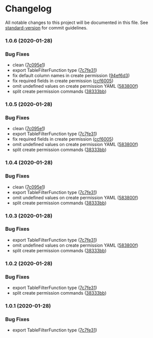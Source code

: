 # Changelog

All notable changes to this project will be documented in this file. See [standard-version](https://github.com/conventional-changelog/standard-version) for commit guidelines.

### 1.0.6 (2020-01-28)


### Bug Fixes

* clean ([7c095e1](https://github.com/ozum/hasura-utils/commit/7c095e168d3276abe25369d67e93186f5ce0869f))
* export TableFilterFunction type ([7c7fe31](https://github.com/ozum/hasura-utils/commit/7c7fe3141df85b90cc2f8166fd3d835ccd8fba25))
* fix default column names in create permission ([94ef6d3](https://github.com/ozum/hasura-utils/commit/94ef6d3592016858ab6a0ac4cc5a5b3ce833014e))
* fix required fields in create permission ([ccf6005](https://github.com/ozum/hasura-utils/commit/ccf60054e54507c900e3622f2ec7ecbbe0ca6d62))
* omit undefined values on create permission YAML ([583800f](https://github.com/ozum/hasura-utils/commit/583800fb46e53a3a8eb2ad714a155c77cd72b2ab))
* split create permission commands ([38333bb](https://github.com/ozum/hasura-utils/commit/38333bb0ee6ffca4758abcc657bc6d97eb52da5a))

### 1.0.5 (2020-01-28)


### Bug Fixes

* clean ([7c095e1](https://github.com/ozum/hasura-utils/commit/7c095e168d3276abe25369d67e93186f5ce0869f))
* export TableFilterFunction type ([7c7fe31](https://github.com/ozum/hasura-utils/commit/7c7fe3141df85b90cc2f8166fd3d835ccd8fba25))
* fix required fields in create permission ([ccf6005](https://github.com/ozum/hasura-utils/commit/ccf60054e54507c900e3622f2ec7ecbbe0ca6d62))
* omit undefined values on create permission YAML ([583800f](https://github.com/ozum/hasura-utils/commit/583800fb46e53a3a8eb2ad714a155c77cd72b2ab))
* split create permission commands ([38333bb](https://github.com/ozum/hasura-utils/commit/38333bb0ee6ffca4758abcc657bc6d97eb52da5a))

### 1.0.4 (2020-01-28)


### Bug Fixes

* clean ([7c095e1](https://github.com/ozum/hasura-utils/commit/7c095e168d3276abe25369d67e93186f5ce0869f))
* export TableFilterFunction type ([7c7fe31](https://github.com/ozum/hasura-utils/commit/7c7fe3141df85b90cc2f8166fd3d835ccd8fba25))
* omit undefined values on create permission YAML ([583800f](https://github.com/ozum/hasura-utils/commit/583800fb46e53a3a8eb2ad714a155c77cd72b2ab))
* split create permission commands ([38333bb](https://github.com/ozum/hasura-utils/commit/38333bb0ee6ffca4758abcc657bc6d97eb52da5a))

### 1.0.3 (2020-01-28)


### Bug Fixes

* export TableFilterFunction type ([7c7fe31](https://github.com/ozum/hasura-utils/commit/7c7fe3141df85b90cc2f8166fd3d835ccd8fba25))
* omit undefined values on create permission YAML ([583800f](https://github.com/ozum/hasura-utils/commit/583800fb46e53a3a8eb2ad714a155c77cd72b2ab))
* split create permission commands ([38333bb](https://github.com/ozum/hasura-utils/commit/38333bb0ee6ffca4758abcc657bc6d97eb52da5a))

### 1.0.2 (2020-01-28)


### Bug Fixes

* export TableFilterFunction type ([7c7fe31](https://github.com/ozum/hasura-utils/commit/7c7fe3141df85b90cc2f8166fd3d835ccd8fba25))
* split create permission commands ([38333bb](https://github.com/ozum/hasura-utils/commit/38333bb0ee6ffca4758abcc657bc6d97eb52da5a))

### 1.0.1 (2020-01-28)


### Bug Fixes

* export TableFilterFunction type ([7c7fe31](https://github.com/ozum/hasura-utils/commit/7c7fe3141df85b90cc2f8166fd3d835ccd8fba25))
